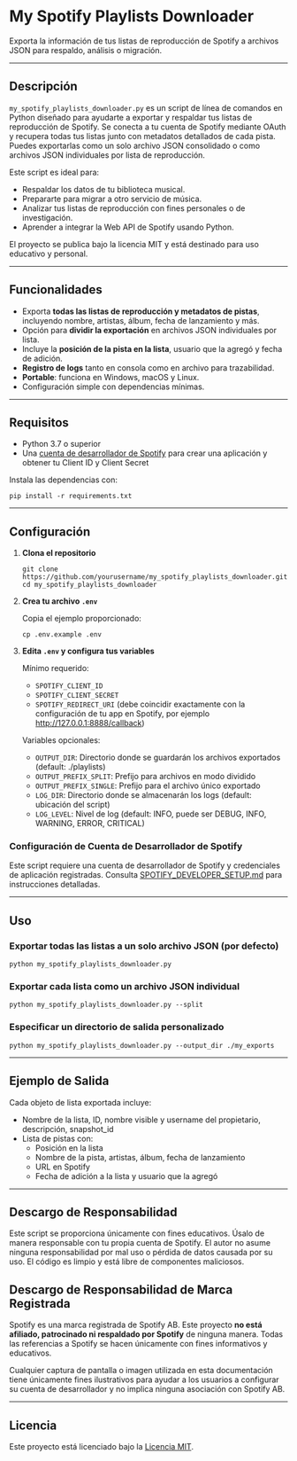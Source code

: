 # My Spotify Playlists Downloader

Exporta la información de tus listas de reproducción de Spotify a archivos JSON para respaldo, análisis o migración.

---

## Descripción

`my_spotify_playlists_downloader.py` es un script de línea de comandos en Python diseñado para ayudarte a exportar y
respaldar tus listas de reproducción de Spotify. Se conecta a tu cuenta de Spotify mediante OAuth y recupera todas tus
listas junto con metadatos detallados de cada pista. Puedes exportarlas como un solo archivo JSON consolidado o como
archivos JSON individuales por lista de reproducción.

Este script es ideal para:

- Respaldar los datos de tu biblioteca musical.
- Prepararte para migrar a otro servicio de música.
- Analizar tus listas de reproducción con fines personales o de investigación.
- Aprender a integrar la Web API de Spotify usando Python.

El proyecto se publica bajo la licencia MIT y está destinado para uso educativo y personal.

---

## Funcionalidades

- Exporta **todas las listas de reproducción y metadatos de pistas**, incluyendo nombre, artistas, álbum, fecha de
  lanzamiento y más.
- Opción para **dividir la exportación** en archivos JSON individuales por lista.
- Incluye la **posición de la pista en la lista**, usuario que la agregó y fecha de adición.
- **Registro de logs** tanto en consola como en archivo para trazabilidad.
- **Portable**: funciona en Windows, macOS y Linux.
- Configuración simple con dependencias mínimas.

---

## Requisitos

- Python 3.7 o superior
- Una [cuenta de desarrollador de Spotify](SPOTIFY_DEVELOPER_SETUP.md) para crear una aplicación y obtener tu Client ID
  y Client Secret

Instala las dependencias con:

```shell
pip install -r requirements.txt
```

---

## Configuración

1. **Clona el repositorio**

    ```shell
    git clone https://github.com/yourusername/my_spotify_playlists_downloader.git
    cd my_spotify_playlists_downloader
    ```

2. **Crea tu archivo `.env`**

   Copia el ejemplo proporcionado:

    ```shell
    cp .env.example .env
    ```

3. **Edita `.env` y configura tus variables**

   Mínimo requerido:

    - `SPOTIFY_CLIENT_ID`
    - `SPOTIFY_CLIENT_SECRET`
    - `SPOTIFY_REDIRECT_URI` (debe coincidir exactamente con la configuración de tu app en Spotify, por
      ejemplo <http://127.0.0.1:8888/callback>)

   Variables opcionales:

    - `OUTPUT_DIR`: Directorio donde se guardarán los archivos exportados (default: ./playlists)
    - `OUTPUT_PREFIX_SPLIT`: Prefijo para archivos en modo dividido
    - `OUTPUT_PREFIX_SINGLE`: Prefijo para el archivo único exportado
    - `LOG_DIR`: Directorio donde se almacenarán los logs (default: ubicación del script)
    - `LOG_LEVEL`: Nivel de log (default: INFO, puede ser DEBUG, INFO, WARNING, ERROR, CRITICAL)

### Configuración de Cuenta de Desarrollador de Spotify

Este script requiere una cuenta de desarrollador de Spotify y credenciales de aplicación registradas.
Consulta [SPOTIFY_DEVELOPER_SETUP.md](SPOTIFY_DEVELOPER_SETUP.md) para instrucciones detalladas.

---

## Uso

### Exportar todas las listas a un solo archivo JSON (por defecto)

```shell
python my_spotify_playlists_downloader.py
```

### Exportar cada lista como un archivo JSON individual

```shell
python my_spotify_playlists_downloader.py --split
```

### Especificar un directorio de salida personalizado

```shell
python my_spotify_playlists_downloader.py --output_dir ./my_exports
```

---

## Ejemplo de Salida

Cada objeto de lista exportada incluye:

- Nombre de la lista, ID, nombre visible y username del propietario, descripción, snapshot_id
- Lista de pistas con:
  - Posición en la lista
  - Nombre de la pista, artistas, álbum, fecha de lanzamiento
  - URL en Spotify
  - Fecha de adición a la lista y usuario que la agregó

---

## Descargo de Responsabilidad

Este script se proporciona únicamente con fines educativos.
Úsalo de manera responsable con tu propia cuenta de Spotify.
El autor no asume ninguna responsabilidad por mal uso o pérdida de datos causada por su uso.
El código es limpio y está libre de componentes maliciosos.

## Descargo de Responsabilidad de Marca Registrada

Spotify es una marca registrada de Spotify AB.
Este proyecto **no está afiliado, patrocinado ni respaldado por Spotify** de ninguna manera.
Todas las referencias a Spotify se hacen únicamente con fines informativos y educativos.

Cualquier captura de pantalla o imagen utilizada en esta documentación tiene únicamente fines ilustrativos para ayudar a
los usuarios a configurar su cuenta de desarrollador y no implica ninguna asociación con Spotify AB.

---

## Licencia

Este proyecto está licenciado bajo la [Licencia MIT](../../LICENSE).
